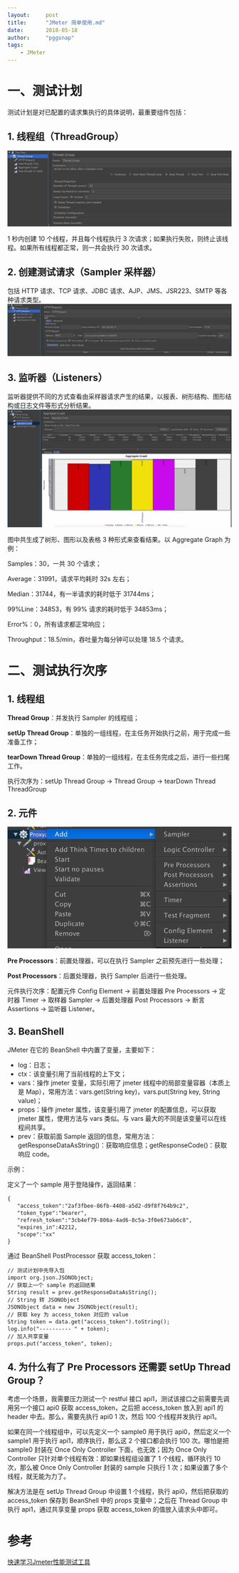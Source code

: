 ```yaml
---
layout:     post
title:      "JMeter 简单使用.md"
date:       2018-05-18
author:     "pggsnap"
tags:
    - JMeter
---
```


# 一、测试计划

测试计划是对已配置的请求集执行的具体说明，最重要组件包括：

## 1. 线程组（ThreadGroup）
![](/blog_img/jmeter-1.jpg)

1 秒内创建 10 个线程，并且每个线程执行 3 次请求；如果执行失败，则终止该线程。如果所有线程都正常，则一共会执行 30 次请求。

## 2. 创建测试请求（Sampler 采样器）

包括 HTTP 请求、TCP 请求、JDBC 请求、AJP、JMS、JSR223、SMTP 等各种请求类型。
![](/blog_img/jmeter-2.jpg)

## 3. 监听器（Listeners）

监听器提供不同的方式查看由采样器请求产生的结果，以报表、树形结构、图形结构或日志文件等形式分析结果。
![](/blog_img/jmeter-3.jpg)

图中共生成了树形、图形以及表格 3 种形式来查看结果。以 Aggregate Graph 为例：

Samples：30，一共 30 个请求；

Average：31991，请求平均耗时 32s 左右；

Median：31744，有一半请求的耗时低于 31744ms；

99%Line：34853，有 99% 请求的耗时低于 34853ms；

Error%：0，所有请求都正常响应；

Throughput：18.5/min，吞吐量为每分钟可以处理 18.5 个请求。

# 二、测试执行次序

## 1. 线程组

**Thread Group**：并发执行 Sampler 的线程组；

**setUp Thread Group**：单独的一组线程，在主任务开始执行之前，用于完成一些准备工作；

**tearDown Thread Group**：单独的一组线程，在主任务完成之后，进行一些扫尾工作。

执行次序为：setUp Thread Group -> Thread Group -> tearDown Thread ThreadGroup

## 2. 元件
![](/blog_img/jmeter-4.jpg)

**Pre Processors**：前置处理器，可以在执行 Sampler 之前预先进行一些处理；

**Post Processors**：后置处理器，执行 Sampler 后进行一些处理。

元件执行次序：配置元件 Config Element -> 前置处理器 Pre Processors -> 定时器 Timer -> 取样器 Sampler -> 后置处理器 Post Processors -> 断言 Assertions -> 监听器 Listener。

## 3. BeanShell

JMeter 在它的 BeanShell 中内置了变量，主要如下：

- log：日志；
- ctx：该变量引用了当前线程的上下文；
- vars：操作 jmeter 变量，实际引用了 jmeter 线程中的局部变量容器（本质上是 Map），常用方法：vars.get(String key)，vars.put(String key, String value)；
- props：操作 jmeter 属性，该变量引用了 jmeter 的配置信息，可以获取 jmeter 属性，使用方法与 vars 类似。与 vars 最大的不同是该变量可以在线程间共享。
- prev：获取前面 Sample 返回的信息，常用方法：getResponseDataAsString()：获取响应信息；getResponseCode()：获取响应 code。

示例：

定义了一个 sample 用于登陆操作，返回结果：
```
{
   "access_token":"2af3fbee-86fb-4408-a5d2-d9f8f764b9c2",
   "token_type":"bearer",
   "refresh_token":"3cb4ef79-806a-4ad6-8c5a-3f0e673ab6c8",
   "expires_in":42212,
   "scope":"xx"
}
```

通过 BeanShell PostProcessor 获取 access_token：
```beanshell
// 测试计划中先导入包
import org.json.JSONObject;
// 获取上一个 sample 的返回结果
String result = prev.getResponseDataAsString();
// String 转 JSONObject
JSONObject data = new JSONObject(result);
// 获取 key 为 access_token 对应的 value
String token = data.get("access_token").toString();
log.info("---------- " + token);
// 加入共享变量
props.put("access_token", token);
```

## 4. 为什么有了 Pre Processors 还需要 setUp Thread Group？

考虑一个场景，我需要压力测试一个 restful 接口 api1，测试该接口之前需要先调用另一个接口 api0 获取 access_token，之后把 access_token 放入到 api1 的 header 中去。那么，需要先执行 api0 1 次，然后 100 个线程并发执行 api1。

如果在同一个线程组中，可以先定义一个 sample0 用于执行 api0，然后定义一个 sample1 用于执行 api1，顺序执行，那么这 2 个接口都会执行 100 次。哪怕是把 sample0 封装在 Once Only Controller 下面，也无效；因为 Once Only Controller 只针对单个线程有效：即如果线程组设置了 1 个线程，循环执行 10 次，那么被 Once Only Controller 封装的 sample 只执行 1 次；如果设置了多个线程，就无能为力了。

解决方法是在 setUp Thread Group 中设置 1 个线程，执行 api0，然后把获取的 access_token 保存到 BeanShell 中的 props 变量中；之后在 Thread Group 中执行 api1，通过共享变量 props 获取 access_token 的值放入请求头中即可。

# 参考

[快速学习Jmeter性能测试工具](http://gitbook.cn/books/58de71a8be13fa66243873ef/index.html)
